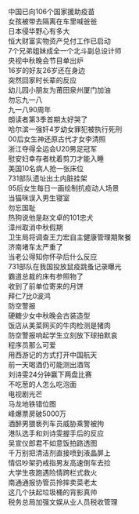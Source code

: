 中国已向106个国家援助疫苗  
女孩被带去隔离在车里喊爸爸  
日本侵华野心有多大  
恒大财富实物资产兑付工作已启动  
7个兄弟姐妹成全一个北斗副总设计师  
央视中秋晚会节目单出炉  
16岁的好友26岁还在身边  
突然回家时长辈的反应  
幼儿园小朋友为莆田泉州厦门加油  
勿忘九一八  
九一八90周年  
朗读者第3季首期太好哭了  
哈尔滨一强奸4岁幼女罪犯被执行死刑  
00后女生神还原古代才女李清照  
浙江夺得全运会U20男足冠军  
慰安妇幸存者枕着剪刀才能入睡  
美国10名病人抢一张床位  
731部队遗址出土内脏挂架  
95后女生每日一画绘制抗疫动人场景  
当猫咪误入男生寝室  
勿忘国耻  
热狗说他是赵文卓的101忠犬  
漳州取消中秋假期  
卫生局将调查王力宏自主健康管理期聚餐  
济南堵车太严重了  
当老公得知你怀孕后什么反应  
731部队在我国投放鼠疫跳蚤记录曝光  
霸道总裁的床有参照物了  
收到了前单位寄来的月饼  
拜仁7比0波鸿  
防空警报  
硬糖少女中秋晚会古装造型  
饭店从美菜网买的牛肉检测是猪肉  
防空警报响起学生立刻放下球拍默哀  
程序员那么可爱  
用西游记的方式打开中国航天  
前一天喝酒仍可能测出酒驾  
刘诗雯24分钟赢下两盘比赛  
不吃葱的人怎么吃泡面  
电视剧光芒  
马龙地铁错位图  
峰爆票房破5000万  
酒醉男猥亵列车员威胁乘警被拘  
港队选手和刘诗雯握手后的反应  
吴宣仪郎君不如意饭拍路透图  
千万别把清洁剂直接喷到液晶屏上  
情侣吵架扔戒指男友高速倒车去捡  
大学生夜跑遇险情跨栏式救火  
南通通报协管员拎摔卖菜老太  
这几个扶起垃圾桶的背影真帅  
税务总局加强文娱从业人员税收管理  
